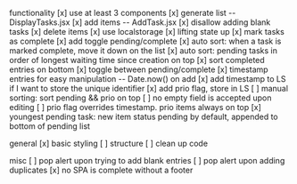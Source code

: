 functionality
[x] use at least 3 components
[x] generate list -- DisplayTasks.jsx
[x] add items -- AddTask.jsx
[x] disallow adding blank tasks
[x] delete items
[x] use localstorage 
[x] lifting state up
[x] mark tasks as complete
[x] add toggle pending/complete
[x] auto sort: when a task is marked complete, move it down on the list
[x] auto sort: pending tasks in order of longest waiting time since creation on top
[x] sort completed entries on bottom
[x] toggle between pending/complete
[x] timestamp entries for easy manipulation -- Date.now() on add
[x] add timestamp to LS if I want to store the unique identifier
[x] add prio flag, store in LS
[ ] manual sorting: sort pending && prio on top
[ ] no empty field is accepted upon editing
[ ] prio flag overrides timestamp. prio items always on top
[x] youngest pending task: new item status pending by default, appended to bottom of pending list

general
[x] basic styling
[ ] structure
[ ] clean up code


misc
[ ] pop alert upon trying to add blank entries
[ ] pop alert upon adding duplicates
[x] no SPA is complete without a footer